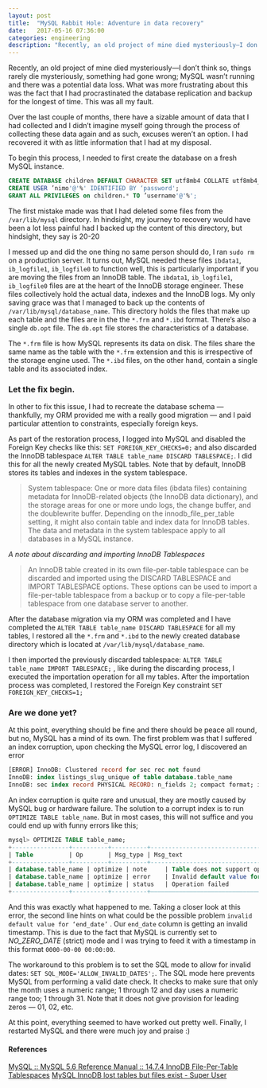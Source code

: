 ```yaml
---
layout: post
title:  "MySQL Rabbit Hole: Adventure in data recovery"
date:   2017-05-16 07:36:00
categories: engineering
description: "Recently, an old project of mine died mysteriously—I don’t think so, things rarely die mysteriously, something had gone wrong; MySQL wasn’t running and there was a potential data loss"
---
```

Recently, an old project of mine died mysteriously—I don’t think so, things rarely die mysteriously, something had gone wrong; MySQL wasn’t running and there was a potential data loss. What was more frustrating about this was the fact that I had procrastinated the database replication and backup for the longest of time. This was all my fault. 

Over the last couple of months, there have a sizable amount of data that I had collected and I didn’t imagine myself going through the process of collecting these data again and as such, excuses weren’t an option. I had recovered it with as little information that I had at my disposal. 

To begin this process, I needed to first create the database on a fresh MySQL instance. 
```sql
CREATE DATABASE children DEFAULT CHARACTER SET utf8mb4 COLLATE utf8mb4_unicode_ci;
CREATE USER ’nimo'@'%' IDENTIFIED BY ‘password';
GRANT ALL PRIVILEGES on children.* TO ’username'@'%';
```

The first mistake made was that I had deleted some files from the  `/var/lib/mysql` directory. In hindsight, my journey to recovery would have been a lot less painful had I backed up the content of this directory, but hindsight, they say is 20-20

I messed up and did the one thing no same person should do, I ran 
`sudo rm` on a production server. It turns out, MySQL needed these files `ibdata1`,  `ib_logfile1`,  `ib_logfile0` to function well, this is particularly important if you are moving the files from an InnoDB table. 
The  `ibdata1`,  `ib_logfile1`,  `ib_logfile0` files are at the heart of the InnoDB storage engineer. These files collectively hold the actual data, indexes and the InnoDB logs.  My only saving grace was that I managed to back up the contents of `/var/lib/mysql/database_name`. This directory holds the files that make up each table and the files are in the the `*.frm` and `*.ibd` format.  There’s also a single `db.opt` file. The `db.opt` file stores the characteristics of a database. 

The `*.frm` file is how MySQL represents its data on disk. The files share the same name as the table with the `*.frm` extension and this is irrespective of the storage engine used.  The `*.ibd` files, on the other hand, contain a single table and its associated index. 

### Let the fix begin. 
In other to fix this issue, I had to recreate the database schema — thankfully, my ORM provided me with a really good migration — and I paid particular attention to constraints, especially foreign keys. 

As part of the restoration process, I logged into MySQL and disabled the Foreign Key checks like this:
 `SET FOREIGN_KEY_CHECKS=0;` 
and also discarded the InnoDB tablespace
 `ALTER TABLE table_name DISCARD TABLESPACE;`.  I did this for all the newly created MySQL tables. Note that by default, InnoDB stores its tables and indexes in the system tablespace. 

> System tablespace: One or more data files (ibdata files) containing metadata for InnoDB-related objects (the InnoDB data dictionary), and the storage areas for one or more undo logs, the change buffer, and the doublewrite buffer. Depending on the innodb_file_per_table setting, it might also contain table and index data for InnoDB tables. The data and metadata in the system tablespace apply to all databases in a MySQL instance. 

*A note about discarding and importing InnoDB Tablespaces*
> An InnoDB table created in its own file-per-table tablespace can be discarded and imported using the DISCARD TABLESPACE and IMPORT TABLESPACE options. These options can be used to import a file-per-table tablespace from a backup or to copy a file-per-table tablespace from one database server to another.

After the database migration via my ORM was completed and I have completed the `ALTER TABLE table_name DISCARD TABLESPACE` for all my tables,  I restored all the `*.frm` and `*.ibd` to the newly created database directory which is located at `/var/lib/mysql/database_name`. 

I then imported the previously discarded tablespace:
 `ALTER TABLE table_name IMPORT TABLESPACE;` , like during the discarding process, I executed the importation operation for all my tables.  After the importation process was completed, I restored the Foreign Key constraint `SET FOREIGN_KEY_CHECKS=1;`

### Are we done yet?
At this point, everything should be fine and there should be peace all round, but no, MySQL has a mind of its own.  The first problem was that I suffered an index corruption, upon checking the MySQL error log, I discovered an error
```sql
[ERROR] InnoDB: Clustered record for sec rec not found 
InnoDB: index listings_slug_unique of table database.table_name 
InnoDB: sec index record PHYSICAL RECORD: n_fields 2; compact format; info bits 0
```

An index corruption is quite rare and unusual, they are mostly caused by MySQL bug or hardware failure. The solution to a corrupt index is to run `OPTIMIZE TABLE table_name`. But in most cases, this will not suffice and you could end up with funny errors like this;
```sql
mysql> OPTIMIZE TABLE table_name;
+----------------+----------+----------+-------------------------------------------------------------------+
| Table          | Op       | Msg_type | Msg_text                                                          |
+----------------+----------+----------+-------------------------------------------------------------------+
| database.table_name | optimize | note     | Table does not support optimize, doing recreate + analyze instead |
| database.table_name | optimize | error    | Invalid default value for 'end_date'                              |
| database.table_name | optimize | status   | Operation failed                                                  |
+----------------+----------+----------+—————————————————————————————————+
```

And this was exactly what happened to me.
Taking a closer look at this error,  the second line hints on what could be the possible problem  `invalid default value for ‘end_date’` . Our `end_date` column is getting an invalid timestamp. This is due to the fact that MySQL is currently set to *NO_ZERO_DATE* (strict) mode and I was trying to feed it with a timestamp in this format `0000-00-00 00:00:00`.

The workaround to this problem is to set the SQL mode to allow for invalid dates:  `SET SQL_MODE='ALLOW_INVALID_DATES';`.  The SQL mode here prevents MySQL from performing a valid date check. It checks to make sure that only the month uses a numeric range; 1 through 12 and day uses a numeric range too; 1 through 31. Note that it does not give provision for leading zeros — 01, 02, etc. 

At this point, everything seemed to have worked out pretty well. Finally, I restarted MySQL and there were much joy and praise :)

#### References
[MySQL :: MySQL 5.6 Reference Manual :: 14.7.4 InnoDB File-Per-Table Tablespaces](https://dev.mysql.com/doc/refman/5.6/en/innodb-multiple-tablespaces.html)
[MySQL InnoDB lost tables but files exist - Super User](https://superuser.com/questions/675445/mysql-innodb-lost-tables-but-files-exist)